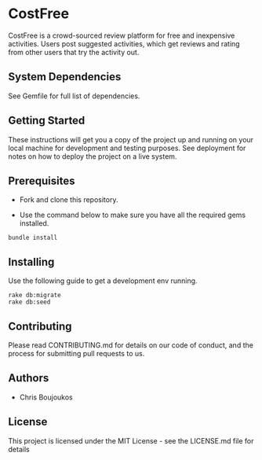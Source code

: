 # CostFree

CostFree is a crowd-sourced review platform for free and inexpensive activities. Users post suggested activities, which get reviews and rating from other users that try the activity out.

## System Dependencies

See Gemfile for full list of dependencies.

## Getting Started

These instructions will get you a copy of the project up and running on your local machine for development and testing purposes. See deployment for notes on how to deploy the project on a live system.

## Prerequisites

* Fork and clone this repository.

* Use the command below to make sure you have all the required gems installed.
```
bundle install
```

## Installing

Use the following guide to get a development env running.


```
rake db:migrate
rake db:seed
```

## Contributing

Please read CONTRIBUTING.md for details on our code of conduct, and the process for submitting pull requests to us.

## Authors

* Chris Boujoukos

## License

This project is licensed under the MIT License - see the LICENSE.md file for details
